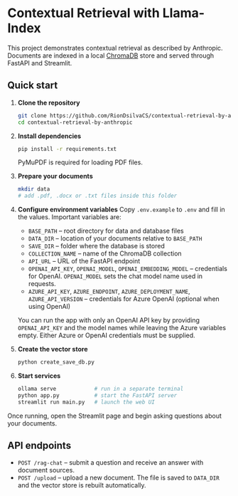 # Contextual Retrieval with Llama-Index

This project demonstrates contextual retrieval as described by Anthropic. Documents are indexed in a local [ChromaDB](https://www.trychroma.com/) store and served through FastAPI and Streamlit.

## Quick start

1. **Clone the repository**
   ```bash
   git clone https://github.com/RionDsilvaCS/contextual-retrieval-by-anthropic.git
   cd contextual-retrieval-by-anthropic
   ```

2. **Install dependencies**
   ```bash
   pip install -r requirements.txt
   ```
   PyMuPDF is required for loading PDF files.

3. **Prepare your documents**
   ```bash
   mkdir data
   # add .pdf, .docx or .txt files inside this folder
   ```

4. **Configure environment variables**
   Copy `.env.example` to `.env` and fill in the values.
   Important variables are:
   - `BASE_PATH` – root directory for data and database files
   - `DATA_DIR` – location of your documents relative to `BASE_PATH`
   - `SAVE_DIR` – folder where the database is stored
   - `COLLECTION_NAME` – name of the ChromaDB collection
   - `API_URL` – URL of the FastAPI endpoint
   - `OPENAI_API_KEY`, `OPENAI_MODEL`, `OPENAI_EMBEDDING_MODEL` – credentials for OpenAI. `OPENAI_MODEL` sets the chat model name used in requests.
   - `AZURE_API_KEY`, `AZURE_ENDPOINT`, `AZURE_DEPLOYMENT_NAME`, `AZURE_API_VERSION` – credentials for Azure OpenAI (optional when using OpenAI)

   You can run the app with only an OpenAI API key by providing `OPENAI_API_KEY` and the model names while leaving the Azure variables empty. Either Azure or OpenAI credentials must be supplied.

5. **Create the vector store**
   ```bash
   python create_save_db.py
   ```

6. **Start services**
   ```bash
   ollama serve            # run in a separate terminal
   python app.py           # start the FastAPI server
   streamlit run main.py   # launch the web UI
   ```

Once running, open the Streamlit page and begin asking questions about your documents.

## API endpoints

- `POST /rag-chat` – submit a question and receive an answer with document sources.
- `POST /upload` – upload a new document. The file is saved to `DATA_DIR` and the vector store is rebuilt automatically.

